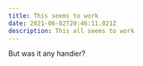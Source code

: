 ```yaml
---
title: This seems to work
date: 2021-06-02T20:46:11.021Z
description: This all seems to work
---
```

But was it any handier?